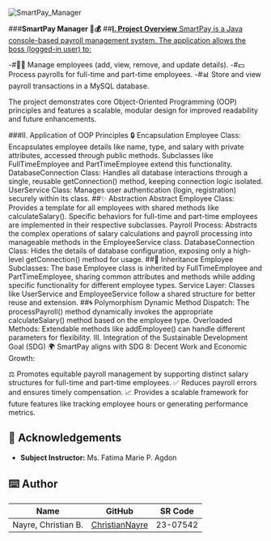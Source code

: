 ![SmartPay_Manager](https://github.com/user-attachments/assets/f115549d-d7b5-4967-b666-8b8f76dfec45)


###**SmartPay Manager 🏢💰**
##<ins>**I. Project Overview**<ins>
SmartPay is a Java console-based payroll management system. The application allows the boss (logged-in user) to:

-#🧑‍💼 Manage employees (add, view, remove, and update details).
-#💵 Process payrolls for full-time and part-time employees.
-#📊 Store and view payroll transactions in a MySQL database.

The project demonstrates core Object-Oriented Programming (OOP) principles and features a scalable, modular design for improved readability and future enhancements.

###II. Application of OOP Principles
🔒 Encapsulation
Employee Class:
Encapsulates employee details like name, type, and salary with private attributes, accessed through public methods. Subclasses like FullTimeEmployee and PartTimeEmployee extend this functionality.
DatabaseConnection Class:
Handles all database interactions through a single, reusable getConnection() method, keeping connection logic isolated.
UserService Class:
Manages user authentication (login, registration) securely within its class.
##✨ Abstraction
Abstract Employee Class:
Provides a template for all employees with shared methods like calculateSalary(). Specific behaviors for full-time and part-time employees are implemented in their respective subclasses.
Payroll Process:
Abstracts the complex operations of salary calculations and payroll processing into manageable methods in the EmployeeService class.
DatabaseConnection Class:
Hides the details of database configuration, exposing only a high-level getConnection() method for usage.
##🧬 Inheritance
Employee Subclasses:
The base Employee class is inherited by FullTimeEmployee and PartTimeEmployee, sharing common attributes and methods while adding specific functionality for different employee types.
Service Layer:
Classes like UserService and EmployeeService follow a shared structure for better reuse and extension.
##🌀 Polymorphism
Dynamic Method Dispatch:
The processPayroll() method dynamically invokes the appropriate calculateSalary() method based on the employee type.
Overloaded Methods:
Extendable methods like addEmployee() can handle different parameters for flexibility.
III. Integration of the Sustainable Development Goal (SDG) 🌍
SmartPay aligns with SDG 8: Decent Work and Economic Growth:

⚖️ Promotes equitable payroll management by supporting distinct salary structures for full-time and part-time employees.
✅ Reduces payroll errors and ensures timely compensation.
📈 Provides a scalable framework for future features like tracking employee hours or generating performance metrics.


## 🤍 Acknowledgements

- **Subject Instructor:** Ms. Fatima Marie P. Agdon

## ⌨️ Author

| Name                             | GitHub                                                | SR Code     |
|----------------------------------|-------------------------------------------------------|-------------|
| Nayre, Christian B. | [ChristianNayre](https://github.com/Christian-Nayre) | 23-07542   |
